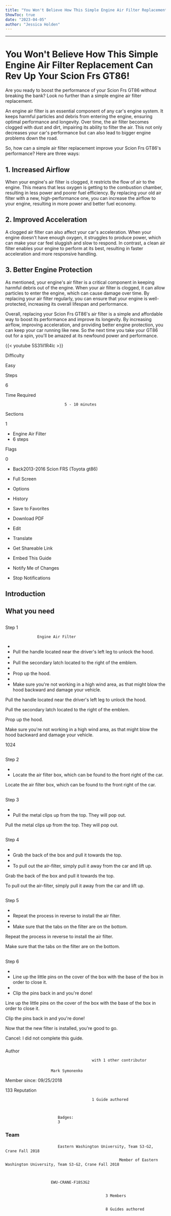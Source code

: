 ```yaml
---
title: "You Won't Believe How This Simple Engine Air Filter Replacement Can Rev Up Your Scion Frs GT86!"
ShowToc: true 
date: "2023-04-05"
author: "Jessica Holden"
---
```

*****
# You Won't Believe How This Simple Engine Air Filter Replacement Can Rev Up Your Scion Frs GT86!

Are you ready to boost the performance of your Scion Frs GT86 without breaking the bank? Look no further than a simple engine air filter replacement.

An engine air filter is an essential component of any car's engine system. It keeps harmful particles and debris from entering the engine, ensuring optimal performance and longevity. Over time, the air filter becomes clogged with dust and dirt, impairing its ability to filter the air. This not only decreases your car's performance but can also lead to bigger engine problems down the road.

So, how can a simple air filter replacement improve your Scion Frs GT86's performance? Here are three ways:

## 1. Increased Airflow

When your engine's air filter is clogged, it restricts the flow of air to the engine. This means that less oxygen is getting to the combustion chamber, resulting in less power and poorer fuel efficiency. By replacing your old air filter with a new, high-performance one, you can increase the airflow to your engine, resulting in more power and better fuel economy.

## 2. Improved Acceleration

A clogged air filter can also affect your car's acceleration. When your engine doesn't have enough oxygen, it struggles to produce power, which can make your car feel sluggish and slow to respond. In contrast, a clean air filter enables your engine to perform at its best, resulting in faster acceleration and more responsive handling.

## 3. Better Engine Protection

As mentioned, your engine's air filter is a critical component in keeping harmful debris out of the engine. When your air filter is clogged, it can allow particles to enter the engine, which can cause damage over time. By replacing your air filter regularly, you can ensure that your engine is well-protected, increasing its overall lifespan and performance.

Overall, replacing your Scion Frs GT86's air filter is a simple and affordable way to boost its performance and improve its longevity. By increasing airflow, improving acceleration, and providing better engine protection, you can keep your car running like new. So the next time you take your GT86 out for a spin, you'll be amazed at its newfound power and performance.

{{< youtube 5S31iI1R4lc >}} 







Difficulty
 



Easy         
 








Steps
 
6
 



Time Required
 

                              5 - 10 minutes            
 


Sections
 
1
 
- Engine Air Filter
 - 6 steps

 




Flags
 
0
 
- Back2013-2016 Scion FRS (Toyota gt86)
 - Full Screen
 - Options

 
- History
 - Save to Favorites
 - Download PDF
 - Edit
 - Translate
 - Get Shareable Link
 - Embed This Guide
 - Notify Me of Changes
 - Stop Notifications

 
## Introduction
 
## What you need
 
## 

Step 1

                  Engine Air Filter               


 
- 
 - Pull the handle located near the driver's left leg to unlock the hood.
 - 
 - Pull the secondary latch located to the right of the emblem.
 - 
 - Prop up the hood.
 - 
 - Make sure you're not working in a high wind area, as that might blow the hood backward and damage your vehicle.

 
Pull the handle located near the driver's left leg to unlock the hood.
 
Pull the secondary latch located to the right of the emblem.
 
Prop up the hood.
 
Make sure you're not working in a high wind area, as that might blow the hood backward and damage your vehicle.
 
1024
 
## 

Step 2


 
- 
 - Locate the air filter box, which can be found to the front right of the car.

 
Locate the air filter box, which can be found to the front right of the car.
 
## 

Step 3


 
- 
 - Pull the metal clips up from the top. They will pop out.

 
Pull the metal clips up from the top. They will pop out.
 
## 

Step 4


 
- 
 - Grab the back of the box and pull it towards the top.
 - 
 - To pull out the air-filter, simply pull it away from the car and lift up.

 
Grab the back of the box and pull it towards the top.
 
To pull out the air-filter, simply pull it away from the car and lift up.
 
## 

Step 5


 
- 
 - Repeat the process in reverse to install the air filter.
 - 
 - Make sure that the tabs on the filter are on the bottom.

 
Repeat the process in reverse to install the air filter.
 
Make sure that the tabs on the filter are on the bottom.
 
## 

Step 6


 
- 
 - Line up the little pins on the cover of the box with the base of the box in order to close it.
 - 
 - Clip the pins back in and you're done!

 
Line up the little pins on the cover of the box with the base of the box in order to close it.
 
Clip the pins back in and you're done!
 
Now that the new filter is installed, you're good to go.
 

Cancel: I did not complete this guide.

 


 
### 
Author

 

                                          with 1 other contributor 
 
#### 

                        Mark Symonenko                     

 
Member since: 09/25/2018
 
133 Reputation
 

                                          1 Guide authored                  
 


                           Badges:
                           3


 

 
### Team
 
#### 

                           Eastern Washington University, Team S3-G2, Crane Fall 2018                        

                                                      Member of Eastern Washington University, Team S3-G2, Crane Fall 2018 

 

                        EWU-CRANE-F18S3G2                     
 

                                                3 Members                     
 

                                                8 Guides authored                     



